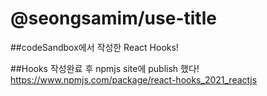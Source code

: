 # @seongsamim/use-title

##codeSandbox에서 작성한 React Hooks!

##Hooks 작성완료 후 npmjs site에 publish 했다! 
https://www.npmjs.com/package/react-hooks_2021_reactjs

